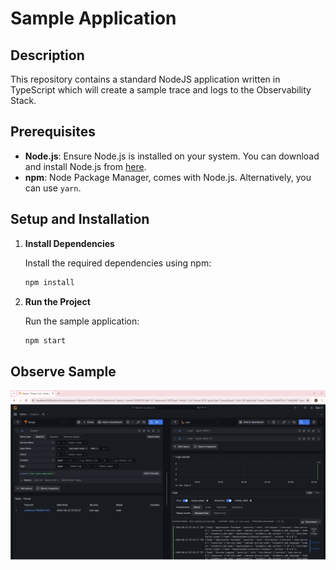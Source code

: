 # Sample Application

## Description

This repository contains a standard NodeJS application written in TypeScript which will create a sample trace and logs to the Observability Stack.

## Prerequisites

- **Node.js**: Ensure Node.js is installed on your system. You can download and install Node.js from [here](https://nodejs.org/).
- **npm**: Node Package Manager, comes with Node.js. Alternatively, you can use `yarn`.

## Setup and Installation

1. **Install Dependencies**

   Install the required dependencies using npm:

   ```sh
   npm install
   ```

2. **Run the Project**

   Run the sample application:
   ```sh
   npm start
   ```

## Observe Sample
![Sample](./assets/Screenshot%202024-06-22%20073808.png)